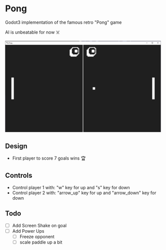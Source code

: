 # Pong

Godot3 implementation of the famous retro "Pong" game

AI is unbeatable for now ☠️

![screenshot](https://raw.githubusercontent.com/Crossfire972/pong/master/img/screenshot.jpg)

## Design

- First player to score 7 goals wins 🏆

## Controls

- Control player 1 with: "w" key for up and "s" key for down
- Control player 2 with: "arrow_up" key for up and "arrow_down" key for down

## Todo

- [ ] Add Screen Shake on goal
- [ ] Add Power Ups
  - [ ] Freeze opponent
  - [ ] scale paddle up a bit
